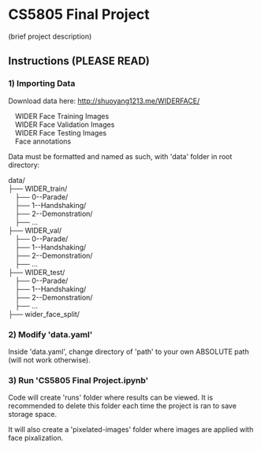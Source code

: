 # CS5805 Final Project

(brief project description)

## Instructions (PLEASE READ)

### 1) Importing Data

Download data here: http://shuoyang1213.me/WIDERFACE/

&emsp;WIDER Face Training Images <br />
&emsp;WIDER Face Validation Images <br />
&emsp;WIDER Face Testing Images <br />
&emsp;Face annotations

Data must be formatted and named as such, with 'data' folder in root directory:

data/ <br />
├── WIDER_train/ <br />
&emsp;├── 0--Parade/ <br />
&emsp;├── 1--Handshaking/ <br />
&emsp;├── 2--Demonstration/ <br />
&emsp;├── ... <br />
├── WIDER_val/ <br />
&emsp;├── 0--Parade/ <br />
&emsp;├── 1--Handshaking/ <br />
&emsp;├── 2--Demonstration/ <br />
&emsp;├── ... <br />
├── WIDER_test/ <br />
&emsp;├── 0--Parade/ <br />
&emsp;├── 1--Handshaking/ <br />
&emsp;├── 2--Demonstration/ <br />
&emsp;├── ... <br />
├── wider_face_split/ <br />

### 2) Modify 'data.yaml'

Inside 'data.yaml', change directory of 'path' to your own ABSOLUTE path (will not work otherwise).

### 3) Run 'CS5805 Final Project.ipynb'

Code will create 'runs' folder where results can be viewed. It is recommended to delete this folder each time the project is ran to save storage space.

It will also create a 'pixelated-images' folder where images are applied with face pixalization.
